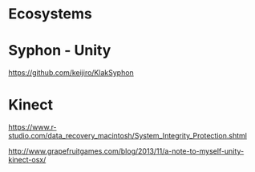 # Ecosystems


# Syphon - Unity

https://github.com/keijiro/KlakSyphon


# Kinect

https://www.r-studio.com/data_recovery_macintosh/System_Integrity_Protection.shtml

http://www.grapefruitgames.com/blog/2013/11/a-note-to-myself-unity-kinect-osx/

